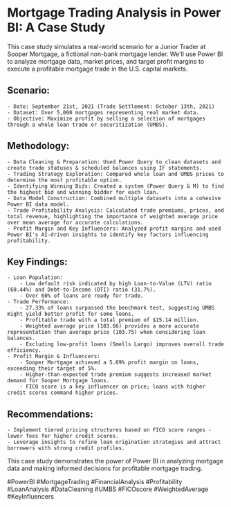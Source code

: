 # Mortgage Trading Analysis in Power BI: A Case Study

This case study simulates a real-world scenario for a Junior Trader at Sooper Mortgage, a fictional non-bank mortgage lender.  We'll use Power BI to analyze mortgage data, market prices, and target profit margins to execute a profitable mortgage trade in the U.S. capital markets.

## Scenario:

    - Date: September 21st, 2021 (Trade Settlement: October 13th, 2021)
    - Dataset: Over 5,000 mortgages representing real market data.
    - Objective: Maximize profit by selling a selection of mortgages through a whole loan trade or securitization (UMBS).

## Methodology:

    - Data Cleaning & Preparation: Used Power Query to clean datasets and create trade statuses & scheduled balances using IF statements.
    - Trading Strategy Exploration: Compared whole loan and UMBS prices to determine the most profitable option.
    - Identifying Winning Bids: Created a system (Power Query & M) to find the highest bid and winning bidder for each loan.
    - Data Model Construction: Combined multiple datasets into a cohesive Power BI data model.
    - Trade Profitability Analysis: Calculated trade premiums, prices, and total revenue, highlighting the importance of weighted average price over mean average for accurate calculations.
    - Profit Margin and Key Influencers: Analyzed profit margins and used Power BI's AI-driven insights to identify key factors influencing profitability.

## Key Findings:

    - Loan Population:
        - Low default risk indicated by high Loan-to-Value (LTV) ratio (60.44%) and Debt-to-Income (DTI) ratio (31.7%).
        - Over 60% of loans are ready for trade.
    - Trade Performance:
        - 27.33% of loans surpassed the benchmark test, suggesting UMBS might yield better profit for some loans.
        - Profitable trade with a total premium of $15.14 million.
        - Weighted average price (103.66) provides a more accurate representation than average price (103.75) when considering loan balances.
        - Excluding low-profit loans (Smells Largo) improves overall trade efficiency.
    - Profit Margin & Influencers:
        - Sooper Mortgage achieved a 5.69% profit margin on loans, exceeding their target of 5%.
        - Higher-than-expected trade premium suggests increased market demand for Sooper Mortgage loans.
        - FICO score is a key influencer on price; loans with higher credit scores command higher prices.

## Recommendations:

    - Implement tiered pricing structures based on FICO score ranges - lower fees for higher credit scores.
    - Leverage insights to refine loan origination strategies and attract borrowers with strong credit profiles.

This case study demonstrates the power of Power BI in analyzing mortgage data and making informed decisions for profitable mortgage trading.

#PowerBI #MortgageTrading #FinancialAnalysis #Profitability #LoanAnalysis #DataCleaning #UMBS #FICOscore #WeightedAverage #KeyInfluencers
